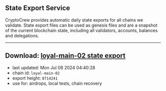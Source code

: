 ## State Export Service
CryptoCrew provides automatic daily state exports for all chains we validate. State export files can be used as genesis files and are a snapshot of the current blockchain state, including all validators, accounts, balances and delegations.

---
**Download: [loyal-main-02 state export](https://dl-eu2.ccvalidators.com/SERVICE/loyal/loyal-main-02_export_8714241.json)**
---

- last updated: Mon Jul 08 2024 04:40:28
- chain id: `loyal-main-02`
- export height: `8714241`
- use for: airdrops, local tests, chain recovery
